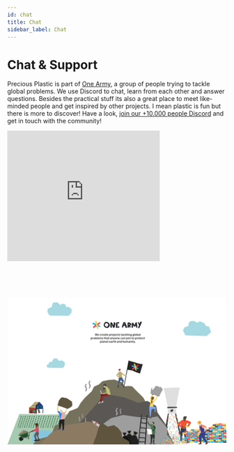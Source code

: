 ```yaml
---
id: chat
title: Chat
sidebar_label: Chat
---
```


<style>
:root {
  --highlight: #e1e1e1;
  --links: rgb(131, 206, 235);
  --hover: rgb(131, 206, 235);
}
</style>

# Chat & Support
Precious Plastic is part of [One Army](https://onearmy.earth), a group of people trying to tackle global problems. We use Discord to chat, learn from each other and answer questions. Besides the practical stuff its also a great place to meet like-minded people and get inspired by other projects. I mean plastic is fun but there is more to discover! Have a look, [join our +10.000 people Discord](https://discordapp.com/invite/rnx7m4t) and get in touch with the community!

<iframe src="https://discordapp.com/widget?id=586676777334865928&theme=dark" width="350" height="300" allowtransparency="true" frameborder="0"></iframe>




<br>
<br>

<br>
<br>
<br>

![Discord](assets/support/onearmy-banner.png)
